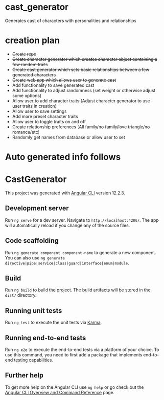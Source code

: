 # cast_generator
Generates cast of characters with personalities and relationships

# creation plan
- ~~Create repo~~
- ~~Create character generator which creates character object containing a few random traits~~
- ~~Create cast generator which sets basic relationships between a few generated characters~~
- ~~Create web app which allows user to generate cast~~
- Add functionality to save generated cast
- Add functionality to adjust randomness (set weight or otherwise adjust some options)
- Allow user to add character traits (Adjust character generator to use user traits in creation)
- Allow user to save settings
- Add more preset character traits
- Allow user to toggle traits on and off
- Create relationship preferences (All family/no family/love triangle/no romance/etc)
- Randomly get names from database or allow user to set



# Auto generated info follows

# CastGenerator

This project was generated with [Angular CLI](https://github.com/angular/angular-cli) version 12.2.3.

## Development server

Run `ng serve` for a dev server. Navigate to `http://localhost:4200/`. The app will automatically reload if you change any of the source files.

## Code scaffolding

Run `ng generate component component-name` to generate a new component. You can also use `ng generate directive|pipe|service|class|guard|interface|enum|module`.

## Build

Run `ng build` to build the project. The build artifacts will be stored in the `dist/` directory.

## Running unit tests

Run `ng test` to execute the unit tests via [Karma](https://karma-runner.github.io).

## Running end-to-end tests

Run `ng e2e` to execute the end-to-end tests via a platform of your choice. To use this command, you need to first add a package that implements end-to-end testing capabilities.

## Further help

To get more help on the Angular CLI use `ng help` or go check out the [Angular CLI Overview and Command Reference](https://angular.io/cli) page.
